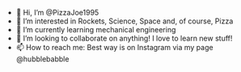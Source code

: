 - 👋 Hi, I’m @PizzaJoe1995
- 👀 I’m interested in Rockets, Science, Space and, of course, Pizza
- 🌱 I’m currently learning mechanical engineering
- 💞️ I’m looking to collaborate on anything! I love to learn new stuff!
- 📫 How to reach me: Best way is on Instagram via my page @hubblebabble

<!---
PizzaJoe1995/PizzaJoe1995 is a ✨ special ✨ repository because its `README.md` (this file) appears on your GitHub profile.
You can click the Preview link to take a look at your changes.
--->
